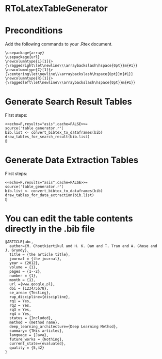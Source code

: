 # RToLatexTableGenerator

# Preconditions
Add the following commands to your .Rtex document.
```
\usepackage{array}
\usepackage{url}
\newcolumntype{L}[1]{>{\raggedright\let\newline\\\arraybackslash\hspace{0pt}}m{#1}}
\newcolumntype{C}[1]{>{\centering\let\newline\\\arraybackslash\hspace{0pt}}m{#1}}
\newcolumntype{R}[1]{>{\raggedleft\let\newline\\\arraybackslash\hspace{0pt}}m{#1}}
```

# Generate Search Result Tables
First steps:
```
<<echo=F,results="asis",cache=FALSE>>=
source('table_generator.r')
bib.list <- convert_bibtex_to_dataframes(bib)
draw_tables_for_search_result(bib.list)
@
```
# Generate Data Extraction Tables
First steps:
```
<<echo=F,results="asis",cache=FALSE>>=
source('table_generator.r')
bib.list <- convert_bibtex_to_dataframes(bib)
draw_tables_for_data_extraction(bib.list)
@
```
# You can edit the table contents directly in the .bib file
```
@ARTICLE{abc,
  author={M. Choetkiertikul and H. K. Dam and T. Tran and A. Ghose and J. Grundy}, 
  title = {the article title},
  journal = {the journal},
  year = {2012},
  volume = {1},
  pages = {1--2},
  number = {1},
  month = {1},
  url ={www.google.pl},
  doi = {1234/5678},
  se_area= {Testing},
  rup_discipline={discipline},
  rq1 = Yes,
  rq2 = Yes,
  rq3 = Yes,
  rq4 = Yes,
  status = {Included},
  method = {method name},
  deep_learning_architecture={Deep Learning Method},
  summary= {THis articles},
  language = {Java},
  future_works = {Nothing},
  current_state={evaluated},
  quality = {5,42}
}
```
